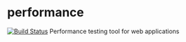 performance
===========
[![Build Status](https://travis-ci.org/dmytrobondarchuk/performance.svg?branch=master)](https://travis-ci.org/dmytrobondarchuk/performance)
Performance testing tool for web applications
